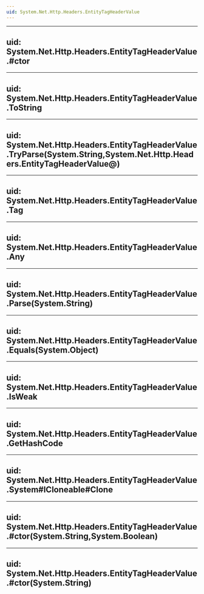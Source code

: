 ```yaml
---
uid: System.Net.Http.Headers.EntityTagHeaderValue
---
```


---
uid: System.Net.Http.Headers.EntityTagHeaderValue.#ctor
---

---
uid: System.Net.Http.Headers.EntityTagHeaderValue.ToString
---

---
uid: System.Net.Http.Headers.EntityTagHeaderValue.TryParse(System.String,System.Net.Http.Headers.EntityTagHeaderValue@)
---

---
uid: System.Net.Http.Headers.EntityTagHeaderValue.Tag
---

---
uid: System.Net.Http.Headers.EntityTagHeaderValue.Any
---

---
uid: System.Net.Http.Headers.EntityTagHeaderValue.Parse(System.String)
---

---
uid: System.Net.Http.Headers.EntityTagHeaderValue.Equals(System.Object)
---

---
uid: System.Net.Http.Headers.EntityTagHeaderValue.IsWeak
---

---
uid: System.Net.Http.Headers.EntityTagHeaderValue.GetHashCode
---

---
uid: System.Net.Http.Headers.EntityTagHeaderValue.System#ICloneable#Clone
---

---
uid: System.Net.Http.Headers.EntityTagHeaderValue.#ctor(System.String,System.Boolean)
---

---
uid: System.Net.Http.Headers.EntityTagHeaderValue.#ctor(System.String)
---

